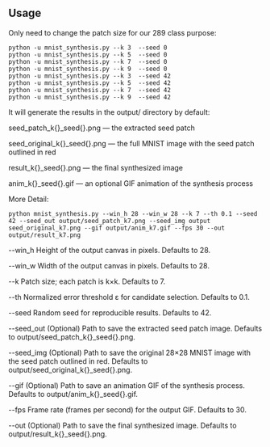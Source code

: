 ## Usage

Only need to change the patch size for our 289 class purpose:

```
python -u mnist_synthesis.py --k 3  --seed 0
python -u mnist_synthesis.py --k 5  --seed 0
python -u mnist_synthesis.py --k 7  --seed 0
python -u mnist_synthesis.py --k 9  --seed 0
python -u mnist_synthesis.py --k 3  --seed 42
python -u mnist_synthesis.py --k 5  --seed 42
python -u mnist_synthesis.py --k 7  --seed 42
python -u mnist_synthesis.py --k 9  --seed 42
```

It will generate the results in the output/ directory by default:

seed_patch_k{<k>}_seed{<seed>}.png — the extracted seed patch

seed_original_k{<k>}_seed{<seed>}.png — the full MNIST image with the seed patch outlined in red

result_k{<k>}_seed{<seed>}.png — the final synthesized image

anim_k{<k>}_seed{<seed>}.gif — an optional GIF animation of the synthesis process


More Detail:

`python mnist_synthesis.py --win_h 28 --win_w 28 --k 7 --th 0.1 --seed 42 --seed_out output/seed_patch_k7.png --seed_img output seed_original_k7.png --gif output/anim_k7.gif --fps 30 --out output/result_k7.png`


--win_h
Height of the output canvas in pixels. Defaults to 28.

--win_w
Width of the output canvas in pixels. Defaults to 28.

--k
Patch size; each patch is k×k. Defaults to 7.

--th
Normalized error threshold ε for candidate selection. Defaults to 0.1.

--seed
Random seed for reproducible results. Defaults to 42.

--seed_out
(Optional) Path to save the extracted seed patch image.
Defaults to output/seed_patch_k{<k>}_seed{<seed>}.png.

--seed_img
(Optional) Path to save the original 28×28 MNIST image with the seed patch outlined in red.
Defaults to output/seed_original_k{<k>}_seed{<seed>}.png.

--gif
(Optional) Path to save an animation GIF of the synthesis process.
Defaults to output/anim_k{<k>}_seed{<seed>}.gif.

--fps
Frame rate (frames per second) for the output GIF. Defaults to 30.

--out
(Optional) Path to save the final synthesized image.
Defaults to output/result_k{<k>}_seed{<seed>}.png.

